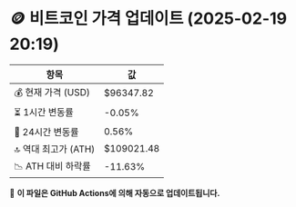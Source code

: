 # 🪙 비트코인 가격 업데이트 (2025-02-19 20:19)

| 항목                | 값 |
|--------------------|----------------|
| 💰 현재 가격 (USD) | $96347.82 |
| ⏳ 1시간 변동률    | -0.05% |
| 📆 24시간 변동률   | 0.56% |
| 🔝 역대 최고가 (ATH) | $109021.48 |
| 📉 ATH 대비 하락률 | -11.63% |

🔄 **이 파일은 GitHub Actions에 의해 자동으로 업데이트됩니다.**
